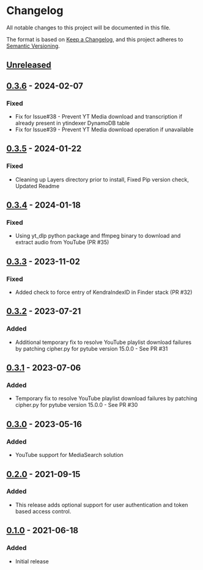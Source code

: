 # Changelog
All notable changes to this project will be documented in this file.

The format is based on [Keep a Changelog](https://keepachangelog.com/en/1.0.0/),
and this project adheres to [Semantic Versioning](https://semver.org/spec/v2.0.0.html).


## [Unreleased]

## [0.3.6] - 2024-02-07
### Fixed
- Fix for Issue#38 - Prevent YT Media download and transcription if already present in ytindexer DynamoDB table
- Fix for Issue#39 - Prevent YT Media download operation if unavailable

## [0.3.5] - 2024-01-22
### Fixed
- Cleaning up Layers directory prior to install, Fixed Pip version check, Updated Readme

## [0.3.4] - 2024-01-18
### Fixed
- Using yt_dlp python package and ffmpeg binary to download and extract audio from YouTube (PR #35)

## [0.3.3] - 2023-11-02
### Fixed
- Added check to force entry of KendraIndexID in Finder stack (PR #32)

## [0.3.2] - 2023-07-21
### Added
- Additional temporary fix to resolve YouTube playlist download failures by patching cipher.py for pytube version 15.0.0 - See PR #31

## [0.3.1] - 2023-07-06
### Added
- Temporary fix to resolve YouTube playlist download failures by patching cipher.py for pytube version 15.0.0 - See PR #30

## [0.3.0] - 2023-05-16
### Added
- YouTube support for MediaSearch solution

## [0.2.0] - 2021-09-15
### Added
- This release adds optional support for user authentication and token based access control.

## [0.1.0] - 2021-06-18
### Added
- Initial release

[Unreleased]: https://github.com/aws-samples/aws-kendra-transcribe-media-search/compare/v0.3.6...develop
[0.3.6]: https://github.com/aws-samples/aws-kendra-transcribe-media-search/compare/v0.3.5...v0.3.6
[0.3.5]: https://github.com/aws-samples/aws-kendra-transcribe-media-search/compare/v0.3.4...v0.3.5
[0.3.4]: https://github.com/aws-samples/aws-kendra-transcribe-media-search/compare/v0.3.3...v0.3.4
[0.3.3]: https://github.com/aws-samples/aws-kendra-transcribe-media-search/compare/v0.3.2...v0.3.3
[0.3.2]: https://github.com/aws-samples/aws-kendra-transcribe-media-search/compare/v0.3.1...v0.3.2
[0.3.1]: https://github.com/aws-samples/aws-kendra-transcribe-media-search/compare/v0.3.0...v0.3.1
[0.3.0]: https://github.com/aws-samples/aws-kendra-transcribe-media-search/compare/v0.2.0...v0.3.0
[0.2.0]: https://github.com/aws-samples/aws-kendra-transcribe-media-search/compare/v0.1.0...v0.2.0
[0.1.0]: https://github.com/aws-samples/aws-kendra-transcribe-media-search/releases/tag/v0.1.0
